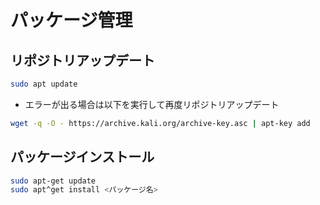 # パッケージ管理

## リポジトリアップデート

```bash  
sudo apt update 
```

* エラーが出る場合は以下を実行して再度リポジトリアップデート  

```bash
wget -q -O - https://archive.kali.org/archive-key.asc | apt-key add 
```

## パッケージインストール

```bash
sudo apt-get update
sudo apt^get install <パッケージ名>
```
